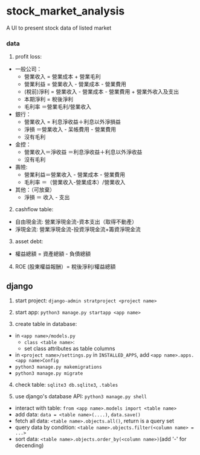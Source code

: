 # stock_market_analysis

A UI to present stock data of listed market

### data

1. profit loss:

- 一般公司：
  - 營業收入 = 營業成本 + 營業毛利
  - 營業利益 = 營業收入 - 營業成本 - 營業費用
  - (稅前)淨利 = 營業收入 - 營業成本 - 營業費用 + 營業外收入及支出
  - 本期淨利 = 稅後淨利
  - 毛利率 ＝營業毛利/營業收入
- 銀行：
  - 營業收入 = 利息淨收益＋利息以外淨損益
  - 淨損 ＝營業收入 - 呆帳費用 - 營業費用
  - 沒有毛利
- 金控：
  - 營業收入＝淨收益 ＝利息淨收益＋利息以外淨收益
  - 沒有毛利
- 壽險:
  - 營業利益＝營業收入 - 營業成本 - 營業費用
  - 毛利率 ＝（營業收入-營業成本）/營業收入
- 其他：（可放棄）
  - 淨損 ＝ 收入 - 支出

2. cashflow table:

- 自由現金流: 營業淨現金流-資本支出（取得不動產）
- 淨現金流: 營業淨現金流-投資淨現金流+籌資淨現金流

3. asset debt:

- 權益總額 = 資產總額 - 負債總額

4. ROE (股東權益報酬）= 稅後淨利/權益總額

## django

1. start project: `django-admin stratproject <project name>`

2. start app: `python3 manage.py startapp <app name>`

3. create table in database:

- in `<app name>/models.py`
  - `class <table name>`:
  - set class attributes as table columns
- in `<project name>/settings.py` in `INSTALLED_APPS`, add `<app name>.apps.<app name>Config`
- `python3 manage.py makemigrations`
- `python3 manage.py migrate`

4. check table: `sqlite3 db.sqlite3`, `.tables`

5. use django's database API: `python3 manage.py shell`

- interact with table: `from <app name>.models import <table name>`
- add data: `data = <table name>(....)`, `data.save()`
- fetch all data: `<table name>.objects.all()`, return is a query set
- query data by condition: `<table name>.objects.filter(<column name> = ...>`
- sort data: `<table name>.objects.order_by(<column name>)`(add '-' for decending)
